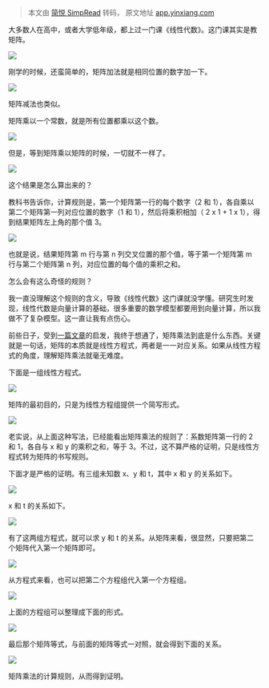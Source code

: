 > 本文由 [简悦 SimpRead](http://ksria.com/simpread/) 转码， 原文地址 [app.yinxiang.com](https://app.yinxiang.com/fx/d62e2e23-5a1f-4f4b-9acb-bda1811857c3)

大多数人在高中，或者大学低年级，都上过一门课《线性代数》。这门课其实是教矩阵。

![](https://app.yinxiang.com/FileSharing.action?hash=1/3bfacf9e891a82cd6942cddec60e528f-31716)

刚学的时候，还蛮简单的，矩阵加法就是相同位置的数字加一下。

![](https://app.yinxiang.com/FileSharing.action?hash=1/2b2e1a543bbc6b96936db9c7a64e8e6e-2818)

矩阵减法也类似。

矩阵乘以一个常数，就是所有位置都乘以这个数。

![](https://app.yinxiang.com/FileSharing.action?hash=1/460c2fc4c331640dd8b5dbb1338e7e5f-3550)

但是，等到矩阵乘以矩阵的时候，一切就不一样了。

![](https://app.yinxiang.com/FileSharing.action?hash=1/091e945baa3d785d2f3f24011c99b316-3017)

这个结果是怎么算出来的？

教科书告诉你，计算规则是，第一个矩阵第一行的每个数字（2 和 1），各自乘以第二个矩阵第一列对应位置的数字（1 和 1），然后将乘积相加（ 2 x 1 + 1 x 1），得到结果矩阵左上角的那个值 3。

![](https://app.yinxiang.com/FileSharing.action?hash=1/3bedfa0fc17c7b61b7fe6bc23da3901b-5601)

也就是说，结果矩阵第 m 行与第 n 列交叉位置的那个值，等于第一个矩阵第 m 行与第二个矩阵第 n 列，对应位置的每个值的乘积之和。

怎么会有这么奇怪的规则？

我一直没理解这个规则的含义，导致《线性代数》这门课就没学懂。研究生时发现，线性代数是向量计算的基础，很多重要的数学模型都要用到向量计算，所以我做不了复杂模型。这一直让我有点伤心。

前些日子，受到[一篇文章](https://nolaymanleftbehind.wordpress.com/2011/07/10/linear-algebra-what-matrices-actually-are/%20/h)的启发，我终于想通了，矩阵乘法到底是什么东西。关键就是一句话，矩阵的本质就是线性方程式，两者是一一对应关系。如果从线性方程式的角度，理解矩阵乘法就毫无难度。

下面是一组线性方程式。

![](https://app.yinxiang.com/FileSharing.action?hash=1/c8b63fd21608357fb2505db32dfb73a4-3405)

矩阵的最初目的，只是为线性方程组提供一个简写形式。

![](https://app.yinxiang.com/FileSharing.action?hash=1/5ac2df801dc62ca780007635d4ed2722-4017)

老实说，从上面这种写法，已经能看出矩阵乘法的规则了：系数矩阵第一行的 2 和 1，各自与 x 和 y 的乘积之和，等于 3。不过，这不算严格的证明，只是线性方程式转为矩阵的书写规则。

下面才是严格的证明。有三组未知数 x、y 和 t，其中 x 和 y 的关系如下。

![](https://app.yinxiang.com/FileSharing.action?hash=1/ac3edf98450532923f40540792c3c677-7356)

x 和 t 的关系如下。

![](https://app.yinxiang.com/FileSharing.action?hash=1/a92ce8e674621b74995889b932d39fd9-8238)

有了这两组方程式，就可以求 y 和 t 的关系。从矩阵来看，很显然，只要把第二个矩阵代入第一个矩阵即可。

![](https://app.yinxiang.com/FileSharing.action?hash=1/acbeca48394c1e86abb7cecf07070ffc-7499)

从方程式来看，也可以把第二个方程组代入第一个方程组。

![](https://app.yinxiang.com/FileSharing.action?hash=1/f6892773e77da2fa177efbf108564f75-8064)

上面的方程组可以整理成下面的形式。

![](https://app.yinxiang.com/FileSharing.action?hash=1/e3c08f693409720f13298d97c15333e9-13010)

最后那个矩阵等式，与前面的矩阵等式一对照，就会得到下面的关系。

![](https://app.yinxiang.com/FileSharing.action?hash=1/7e02c2854fdecedc6a80a75506cd5695-5472)

矩阵乘法的计算规则，从而得到证明。